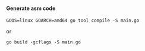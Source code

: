 #### Generate asm code
```
GOOS=linux GOARCH=amd64 go tool compile -S main.go
```
or
```
go build -gcflags -S main.go
```
